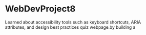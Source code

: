 # WebDevProject8
Learned about accessibility tools such as keyboard shortcuts, ARIA attributes, and design best practices quiz webpage.by building a 
